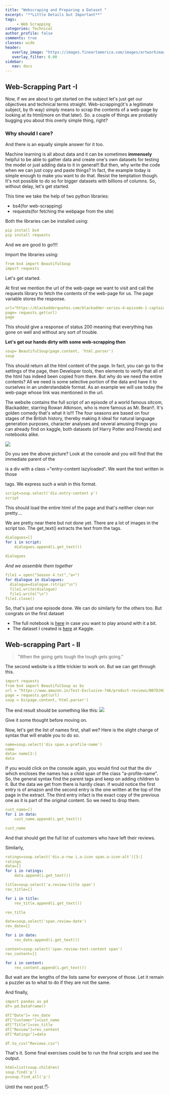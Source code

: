 ```yaml
---
title: "Webscraping and Preparing a Dataset "
excerpt: "**Little Details but Important**"
tags:
     - Web Scrapping
categories: Technical
author_profile: false
comments: true
classes: wide
header: 
   overlay_image: "https://images.fineartamerica.com/images/artworkimages/mediumlarge/1/enchanted-forest-jason-naudi-photography.jpg"
   overlay_filter: 0.00
sidebar:
   nav: docs
---
```



##  Web-Scrapping Part -I

Now, if we are about to get started on the subject let's just get our objectives and technical terms straight. Web-scrapping(it's a legitimate subject, by th way) simply means to scrap the contents of a web-page by looking at its html(more on that later). So. a couple of things are probably bugging you about this overly simple thing, right? 

### Why should I care? 
And there is an equally simple answer for it too.

Machine learning is all about data and it can be sometimes **immensely** helpful to be able to gather data and create one's own datasets for testing the model or just adding data to it in general!! But then, why write the code when we can just copy and paste things? In fact, the example today is simple enough to make you want to do that. Resist the temptation though. It's not possible to do so for bigger datasets with billions of columns. So, without delay, let's get started.

This time we take the help of two python libraries:
* bs4(for web-scrapping)
* requests(for fetching the webpage from the site)

Both the libraries can be installed using:

<!--more-->
```yaml
pip install bs4
pip install requests
```

And we are good to go!!!!

Import the libraries using:

```yaml
from bs4 import BeautifulSoup
import requests
```

Let's get started.

At first we mention the url of the web-page we want to visit and call the requests library to fetch the contents of the web-page for us. The page variable stores the response.
```yaml
url="https://blackadderquotes.com/blackadder-series-4-episode-1-captain-cook-full-script"
page= requests.get(url)
page 
```

This should give a response of status 200 meaning that everything has gone on well and without any sort of trouble.

**Let's get our hands dirty with some web-scrapping then**

```yaml
soup= BeautifulSoup(page.content, 'html.parser')
soup
```

This should return all the html content of the page. In fact, you can go to the settings of the page, then Developer tools, then elements to verify that all of the html has indeed been copied from there. But why do we need the entire contents? All we need is some selective portion of the data and have it to ourselves in an understandable format.
As an example we will use today the web-page whose link was mentioned in the url. 

The website contains the full script of an episode of a world famous sitcom, Blackadder, starring Rowan Atkinson, who is more famous as Mr. Bean!!. It's golden comedy that's what it is!!! The four seasons are based on four stages of the British history, thereby making it ideal for natural language generation purposes, character analyses and several amusing things you can already find on kaggle, both datasets (of Harry Potter and Friends) and notebooks alike.

<img src="/assets/images/Web-scrapping.jpg">

Do you see the above picture? Look at the console and you will find that the immediate parent of the <p> is a div with a class ="entry-content lazyloaded". We want the text written in those <p> tags. We express such a wish in this format.
     
     
```yaml
script=soup.select('div.entry-content p')
script
```
This should load the entire html of the page and that's neither clean nor pretty....
     
We are pretty near there but not done yet. There are a lot of images in the script too. The get_text() extracts the text from the tags.


```yaml
dialogues=[]
for i in script:
    dialogues.append(i.get_text())
    
dialogues
```

*And we assemble them together*

```yaml
file1 = open("Season 4.txt","a+")
for dialogue in dialogues:
  dialogue=dialogue.rstrip("\n")
  file1.write(dialogue)
  file1.write("\n")
file1.close()
```

So, that's just one episode done. We can do similarly for the others too. But congrats on the first dataset 
* The full notebook is [here](https://github.com/SOUMEE2000/Natural-Language-Processing/blob/main/Created%20Datasets/Blackadder_webScraping.ipynb) in case you want to play around with it a bit. 
* The dataset I created is [here](https://www.kaggle.com/soumee2000/blackadderfullscriptsrowan-atkinson) at Kaggle.

## Web-scrapping Part - II

>"When the going gets tough the tough gets going." 

The second website is a little trickier to work on. But we can get through this.

```yaml
import requests
from bs4 import BeautifulSoup as bs
url = "https://www.amazon.in/Test-Exclusive-746/product-reviews/B07DJHXTLJ/ref=cm_cr_dp_d_show_all_btm?ie=UTF8&reviewerType=all_reviews"
page = requests.get(url)
soup = bs(page.content,'html.parser')
```

The end result should be something like this:
<img src="/assets/images/Web-scrapping1-compressed.jpg">

Give it some thought before moving on.

Now, let's get the list of names first, shall we? Here is the slight change of syntax that will enable you to do so.


```yaml
name=soup.select('div span.a-profile-name')
name
data= name[2:]
data
```
If you would click on the console again, you would find out that the div which encloses the names has a child span of the class "a-profile-name". So, the general syntax find the parent tags and keep on adding children to it. But the data we get from there is hardly clean. if would notice the first entry is of amazon and the second entry is the one written at the top of the page in the extract. The third entry infact is the exact copy of the previous one as it is part of the original content. So we need to drop them.


```yaml
cust_name=[]
for i in data:
    cust_name.append(i.get_text())

cust_name
```
And that should get the full list of customers who have left their reviews.

Similarly,


```yaml
ratings=soup.select('div.a-row i.a-icon span.a-icon-alt')[3:]
ratings
data=[]
for i in ratings:
    data.append(i.get_text())

title=soup.select('a.review-title span')
rev_title=[]

for i in title:
    rev_title.append(i.get_text())

rev_title

date=soup.select('span.review-date')
rev_date=[]

for i in date:
    rev_date.append(i.get_text())

content=soup.select('span.review-text-content span')
rev_content=[]

for i in content:
    rev_content.append(i.get_text())
```
But wait are the lengths of the lists same for everyone of those. Let it remain a puzzler as to what to do if they are not the same.

And finally,
```yaml
import pandas as pd
df= pd.DataFrame()

df["Date"]= rev_date
df["Customer"]=cust_name
df["Title"]=rev_title
df["Review"]=rev_content
df["Ratings"]=data

df.to_csv("Reviews.csv")
```
That's it. Some final exercises could be to run the final scripts and see the output.

```yaml
html=list(soup.children)
soup.find('p')
p=soup.find_all('p')
```
Until the next post.🖐
